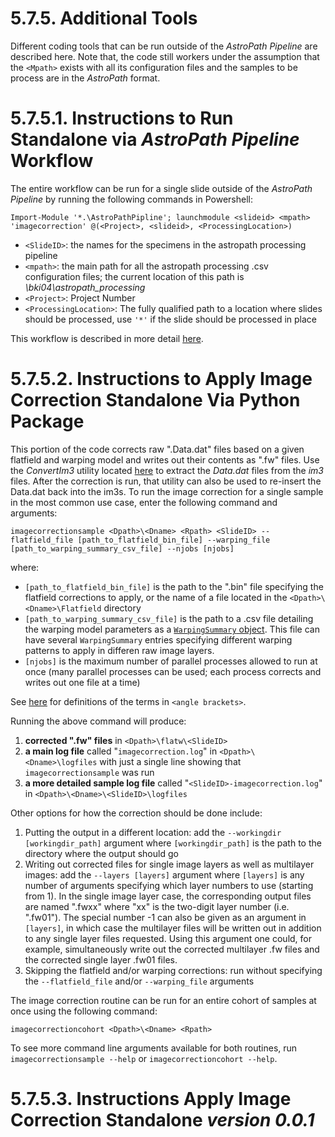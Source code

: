 # 5.7.5. Additional Tools

Different coding tools that can be run outside of the *AstroPath Pipeline* are described here. Note that, the code still workers under the assumption that the ```<Mpath>``` exists with all its configuration files and the samples to be process are in the *AstroPath* format.


# 5.7.5.1. Instructions to Run Standalone via *AstroPath Pipeline* Workflow
The entire workflow can be run for a single slide outside of the *AstroPath Pipeline* by running the following commands in Powershell:

```
Import-Module '*.\AstroPathPipline'; launchmodule <slideid> <mpath> 'imagecorrection' @(<Project>, <slideid>, <ProcessingLocation>)
```
- ```<SlideID>```: the names for the specimens in the astropath processing pipeline
- ```<mpath>```: the main path for all the astropath processing .csv configuration files; the current location of this path is *\\bki04\astropath_processing*
- ```<Project>```: Project Number
- ```<ProcessingLocation>```: The fully qualified path to a location where slides should be processed, use `'*'` if the slide should be processed in place

This workflow is described in more detail [here](OverviewWorkflowofImageCorrectionModule.md#576overview-workflow-of-image-correction-module).

# 5.7.5.2. Instructions to Apply Image Correction Standalone Via Python Package

This portion of the code corrects raw ".Data.dat" files based on a given flatfield and warping model and writes out their contents as ".fw" files. Use the *ConvertIm3* utility located [here](../../../utilities/Im3Tools#im3tools) to extract the *Data.dat* files from the *im3* files. After the correction is run, that utility can also be used to re-insert the Data.dat back into the im3s. To run the image correction for a single sample in the most common use case, enter the following command and arguments:

`imagecorrectionsample <Dpath>\<Dname> <Rpath> <SlideID> --flatfield_file [path_to_flatfield_bin_file] --warping_file [path_to_warping_summary_csv_file] --njobs [njobs]`

where:
- `[path_to_flatfield_bin_file]` is the path to the ".bin" file specifying the flatfield corrections to apply, or the name of a file located in the `<Dpath>\<Dname>\Flatfield` directory
- `[path_to_warping_summary_csv_file]` is the path to a .csv file detailing the warping model parameters as a [`WarpingSummary` object](../../warping/utilities.py#L43-L60). This file can have several `WarpingSummary` entries specifying different warping patterns to apply in differen raw image layers.
- `[njobs]` is the maximum number of parallel processes allowed to run at once (many parallel processes can be used; each process corrects and writes out one file at a time)

See [here](../../../scans/docs/Definitions.md#43-definitions) for definitions of the terms in `<angle brackets>`.

Running the above command will produce:
1. **corrected ".fw" files** in `<Dpath>\flatw\<SlideID>`
1. **a main log file** called "`imagecorrection.log`" in `<Dpath>\<Dname>\logfiles` with just a single line showing that `imagecorrectionsample` was run 
1. **a more detailed sample log file** called "`<SlideID>-imagecorrection.log`" in `<Dpath>\<Dname>\<SlideID>\logfiles`

Other options for how the correction should be done include:
1. Putting the output in a different location: add the `--workingdir [workingdir_path]` argument where `[workingdir_path]` is the path to the directory where the output should go
1. Writing out corrected files for single image layers as well as multilayer images: add the `--layers [layers]` argument where `[layers]` is any number of arguments specifying which layer numbers to use (starting from 1). In the single image layer case, the corresponding output files are named ".fwxx" where "xx" is the two-digit layer number (i.e. ".fw01"). The special number -1 can also be given as an argument in `[layers]`, in which case the multilayer files will be written out in addition to any single layer files requested. Using this argument one could, for example, simultaneously write out the corrected multilayer .fw files and the corrected single layer .fw01 files.
1. Skipping the flatfield and/or warping corrections: run without specifying the `--flatfield_file` and/or `--warping_file` arguments

The image correction routine can be run for an entire cohort of samples at once using the following command:

`imagecorrectioncohort <Dpath>\<Dname> <Rpath>`

To see more command line arguments available for both routines, run `imagecorrectionsample --help` or `imagecorrectioncohort --help`.

# 5.7.5.3. Instructions Apply Image Correction Standalone *version 0.0.1*

